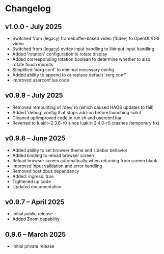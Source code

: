 # Changelog

## v1.0.0 - July 2025


- Switched from (legacy) framebuffer-based video (fbdev) to OpenGL/DRI
  video
- Switched from (legacy) evdev input handling to libinput input handling
- Added 'rotation' configuration to rotate display
- Added corresponding rotation boolean to determine whether to also rotate touch inuputs
- Simplified 'xorg.conf' to minimal necessary config
- Added ability to append to or replace default 'xorg.conf'
- Improved  userconf.lua code

## v0.9.9 - July 2025

- Removed remounting of /dev/ ro (which caused HAOS updates to fail)
- Added 'debug' config that stops add-on before launching luakit
- Cleaned up/improved code in run.sh and userconf.lua
- Reverted to luakit=2.3.6-r0 since luakit=2.4.0-r0 crashes (temporary fix)

## v0.9.8 – June 2025

- Added ability to set browser theme and sidebar behavior
- Added <Control-r> binding to reload browser screen
- Reload browser screen automatically when returning from screen blank
- Improved input validation and error handling
- Removed host dbus dependency
- Added: ingress: true
- Tightened up code
- Updated documentation

## v0.9.7 – April 2025

- Initial public release
- Added Zoom capability

## 0.9.6 – March 2025

- Initial private release
